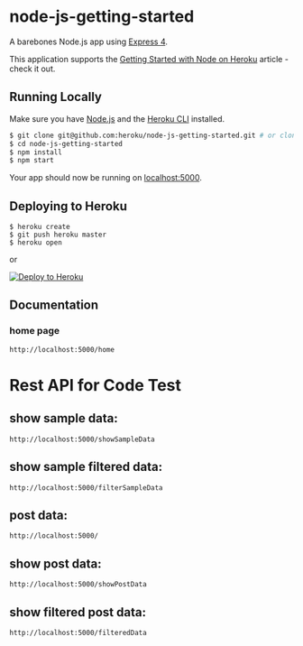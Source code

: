 # node-js-getting-started

A barebones Node.js app using [Express 4](http://expressjs.com/).

This application supports the [Getting Started with Node on Heroku](https://devcenter.heroku.com/articles/getting-started-with-nodejs) article - check it out.

## Running Locally

Make sure you have [Node.js](http://nodejs.org/) and the [Heroku CLI](https://cli.heroku.com/) installed.

```sh
$ git clone git@github.com:heroku/node-js-getting-started.git # or clone your own fork
$ cd node-js-getting-started
$ npm install
$ npm start
```

Your app should now be running on [localhost:5000](http://localhost:5000/).

## Deploying to Heroku

```
$ heroku create
$ git push heroku master
$ heroku open
```
or

[![Deploy to Heroku](https://www.herokucdn.com/deploy/button.png)](https://heroku.com/deploy)

## Documentation

### home page
```
http://localhost:5000/home
```

# Rest API for Code Test

## show sample data:

```
http://localhost:5000/showSampleData
```
## show sample filtered data:

```
http://localhost:5000/filterSampleData
```

## post data:

```
http://localhost:5000/
```

## show post data:

```
http://localhost:5000/showPostData
```

## show filtered post data:

```
http://localhost:5000/filteredData
```